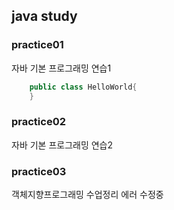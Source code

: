 ## java study
### practice01
 자바 기본 프로그래밍 연습1

```java
	public class HelloWorld{
	}
```

### practice02
 자바 기본 프로그래밍 연습2
 
### practice03
객체지향프로그래밍 수업정리
에러 수정중
